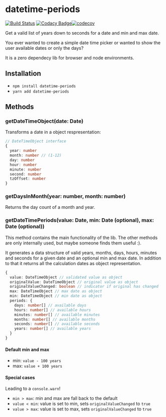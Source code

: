 # datetime-periods
[![Build Status](https://travis-ci.org/KillerCodeMonkey/datetime-periods.svg?branch=master)](https://travis-ci.org/KillerCodeMonkey/datetime-periods) [![Codacy Badge](https://api.codacy.com/project/badge/Grade/5482e078bde544daba23ffb14ab11699)](https://www.codacy.com/app/KillerCodeMonkey/datetime-periods?utm_source=github.com&amp;utm_medium=referral&amp;utm_content=KillerCodeMonkey/datetime-periods&amp;utm_campaign=Badge_Grade)[![codecov](https://codecov.io/gh/KillerCodeMonkey/datetime-periods/branch/master/graph/badge.svg)](https://codecov.io/gh/KillerCodeMonkey/datetime-periods)



Get a valid list of years down to seconds for a date and min and max date.

You ever wanted to create a simple date time picker or wanted to show the user available dates or only the days?

It is a zero dependecy lib for browser and node environments.

## Installation

-   `npm install datetime-periods`
-   `yarn add datetime-periods`

## Methods

### getDateTimeObject(date: Date)

Transforms a date in a object respresentation:

```typescript
// DateTimeObject interface
{
  year: number
  month: number // (1-12)
  day: number
  hour: number
  minute: number
  second: number
  tzOffset: number
}
```

### getDaysInMonth(year: number, month: number)

Returns the day count of a month and year.

### getDateTimePeriods(value: Date, min: Date (optional), max: Date (optional))

This method contains the main functionality of the lib. The other methods are only internally used, but maybe someone finds them useful :).

It generates a data structure of valid years, months, days, hours, minutes and seconds for a given date and an optional min and max date. In addition to that it returns all the calculation dates as object representation.

```typescript
{
  value: DateTimeObject // validated value as object
  originalValue: DateTimeObject // original value as object
  originalValueChanged: boolean // indicator if original has changed
  max: DateTimeObject // max date as object
  min: DateTimeObject // min date as object
  periods: {
    days: number[] // available days
    hours: number[] // available hours
    minutes: number[] // available minutes
    months: number[] // available months
    seconds: number[] // available seconds
    years: number[] // available years
  }
}
```

#### Default min and max

-   min: `value - 100 years`
-   max: `value + 100 years`

#### Special cases

Leading to a `console.warn`!

-   `min > max`: min and max are fall back to the default
-   `value < min`: value is set to min, sets `originalValueChanged` to `true`
-   `value > max`: value is set to max, sets `originalValueChanged` to `true`
